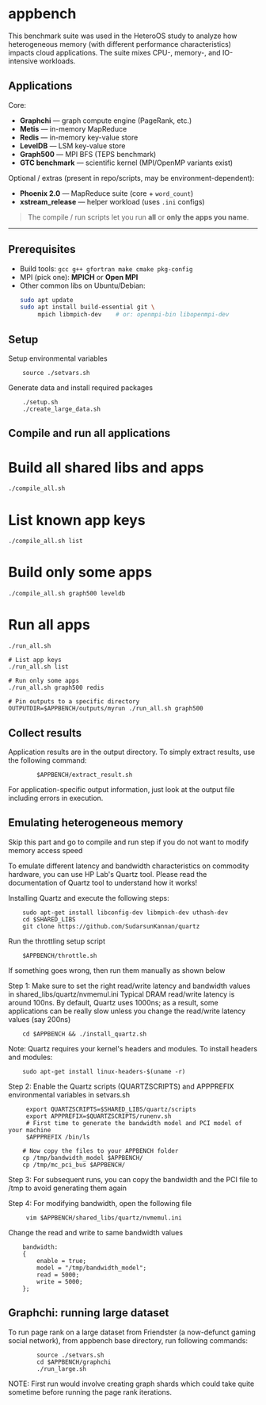 # appbench

This benchmark suite was used in the HeteroOS study to analyze how heterogeneous memory (with different performance characteristics) impacts cloud applications. The suite mixes CPU-, memory-, and IO-intensive workloads.

## Applications

Core:
- **Graphchi** — graph compute engine (PageRank, etc.)
- **Metis** — in-memory MapReduce
- **Redis** — in-memory key-value store
- **LevelDB** — LSM key-value store
- **Graph500** — MPI BFS (TEPS benchmark)
- **GTC benchmark** — scientific kernel (MPI/OpenMP variants exist)

Optional / extras (present in repo/scripts, may be environment-dependent):
- **Phoenix 2.0** — MapReduce suite (core + `word_count`)
- **xstream_release** — helper workload (uses `.ini` configs)

> The compile / run scripts let you run **all** or **only the apps you name**.

---

## Prerequisites

- Build tools: `gcc g++ gfortran make cmake pkg-config`
- MPI (pick one): **MPICH** or **Open MPI**
- Other common libs on Ubuntu/Debian:
  ```bash
  sudo apt update
  sudo apt install build-essential git \
       mpich libmpich-dev    # or: openmpi-bin libopenmpi-dev


Setup 
------

Setup environmental variables
```
	source ./setvars.sh
```

Generate data and install required packages
```
	./setup.sh
    ./create_large_data.sh 
```

Compile and run all applications
--------------------------------
# Build all shared libs and apps
```
./compile_all.sh
```

# List known app keys
```
./compile_all.sh list
```

# Build only some apps
```
./compile_all.sh graph500 leveldb
```

# Run all apps

```
./run_all.sh

# List app keys
./run_all.sh list

# Run only some apps
./run_all.sh graph500 redis

# Pin outputs to a specific directory
OUTPUTDIR=$APPBENCH/outputs/myrun ./run_all.sh graph500
```


Collect results
---------------
Application results are in the output directory. To simply extract results, use the following command:
```
        $APPBENCH/extract_result.sh
```
For application-specific output information, just look at the output file including errors in execution.


Emulating heterogeneous memory 
------------------------------
Skip this part and go to compile and run step if you do not want to modify memory access speed

To emulate different latency and bandwidth characteristics on commodity hardware, you can 
use HP Lab's Quartz tool. Please read the documentation of Quartz tool to understand how it works!

Installing Quartz and execute the following steps:
```
    sudo apt-get install libconfig-dev libmpich-dev uthash-dev
    cd $SHARED_LIBS
    git clone https://github.com/SudarsunKannan/quartz
```

Run the throttling setup script 
```
    $APPBENCH/throttle.sh 
```
        
If something goes wrong, then run them manually as shown below

Step 1: Make sure to set the right read/write latency and bandwidth values in shared_libs/quartz/nvmemul.ini
Typical DRAM read/write latency is around 100ns. By default, Quartz uses 1000ns; as a result, some applications 
can be really slow unless you change the read/write latency values (say 200ns)
```
    cd $APPBENCH && ./install_quartz.sh
```

Note: Quartz requires your kernel's headers and modules. To install headers and modules:
```
    sudo apt-get install linux-headers-$(uname -r)
```

Step 2: Enable the Quartz scripts (QUARTZSCRIPTS) and APPPREFIX environmental variables in setvars.sh
```
     export QUARTZSCRIPTS=$SHARED_LIBS/quartz/scripts
     export APPPREFIX=$QUARTZSCRIPTS/runenv.sh
     # First time to generate the bandwidth model and PCI model of your machine
     $APPPREFIX /bin/ls
     
    # Now copy the files to your APPBENCH folder
    cp /tmp/bandwidth_model $APPBENCH/
    cp /tmp/mc_pci_bus $APPBENCH/
```

Step 3: For subsequent runs, you can copy the bandwidth and the PCI file to /tmp to avoid generating them again

Step 4: For modifying bandwidth, open the following file 
```
     vim $APPBENCH/shared_libs/quartz/nvmemul.ini	
```

Change the read and write to same bandwidth values
```
	bandwidth:
	{
	    enable = true;
	    model = "/tmp/bandwidth_model";
	    read = 5000;
	    write = 5000;
	};
   ```  


Graphchi: running large dataset
--------------------------------
To run page rank on a large dataset from Friendster (a now-defunct gaming social network), 
from appbench base directory, run following commands:

```
        source ./setvars.sh
        cd $APPBENCH/graphchi
        ./run_large.sh
```
NOTE: First run would involve creating graph shards which could take quite sometime before running the
page rank iterations.
